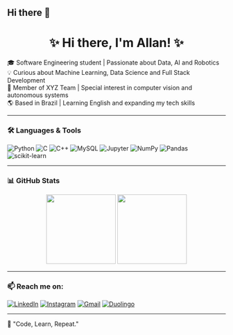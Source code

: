 ## Hi there 👋

<h1 align="center">✨ Hi there, I'm Allan! ✨</h1>

🎓 Software Engineering student | Passionate about Data, AI and Robotics  
💡 Curious about Machine Learning, Data Science and Full Stack Development  
🚀 Member of XYZ Team | Special interest in computer vision and autonomous systems  
🌎 Based in Brazil | Learning English and expanding my tech skills

---

### 🛠️ Languages & Tools
![Python](https://img.shields.io/badge/Python-3776AB?style=for-the-badge&logo=python&logoColor=white)
![C](https://img.shields.io/badge/C-00599C?style=for-the-badge&logo=c&logoColor=white)
![C++](https://img.shields.io/badge/C++-00599C?style=for-the-badge&logo=cplusplus&logoColor=white)
![MySQL](https://img.shields.io/badge/MySQL-00000F?style=for-the-badge&logo=mysql)
![Jupyter](https://img.shields.io/badge/Jupyter-F37626?style=for-the-badge&logo=jupyter)
![NumPy](https://img.shields.io/badge/Numpy-013243?style=for-the-badge&logo=numpy)
![Pandas](https://img.shields.io/badge/Pandas-150458?style=for-the-badge&logo=pandas)
![scikit-learn](https://img.shields.io/badge/scikit--learn-F7931E?style=for-the-badge&logo=scikit-learn)

---

### 📊 GitHub Stats
<div align="center">
  <img height="160em" src="https://github-readme-stats.vercel.app/api?username=allanpxao&show_icons=true&theme=radical"/>
  <img height="160em" src="https://github-readme-stats.vercel.app/api/top-langs/?username=allanpxao&layout=compact&theme=radical"/>
</div>

---

### 📫 Reach me on:
[![LinkedIn](https://img.shields.io/badge/LinkedIn-0077B5?style=flat-square&logo=linkedin&logoColor=white)](https://linkedin.com/in/seu-usuario)
[![Instagram](https://img.shields.io/badge/Instagram-E4405F?style=flat-square&logo=instagram&logoColor=white)](https://instagram.com/seu-usuario)
[![Gmail](https://img.shields.io/badge/Gmail-D14836?style=flat-square&logo=gmail&logoColor=white)](mailto:seuemail@gmail.com)
[![Duolingo](https://img.shields.io/badge/Duolingo-58CC02?style=flat-square&logo=duolingo&logoColor=white)](https://duolingo.com/profile/seu-usuario)

---

🧠 "Code, Learn, Repeat."
